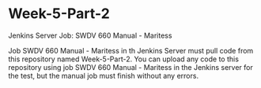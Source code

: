 # Week-5-Part-2
Jenkins Server Job: SWDV 660 Manual - Maritess

Job SWDV 660 Manual - Maritess in th Jenkins Server must pull code from this repository named Week-5-Part-2.
You can upload any code to this repository using job SWDV 660 Manual - Maritess in the Jenkins server for the test, but the manual job must finish without any errors.

